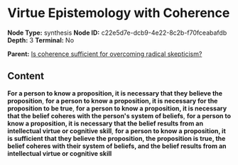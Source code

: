 # Virtue Epistemology with Coherence

**Node Type:** synthesis
**Node ID:** c22e5d7e-dcb9-4e22-8c2b-f70fceabafdb
**Depth:** 3
**Terminal:** No

**Parent:** [Is coherence sufficient for overcoming radical skepticism?](is-coherence-sufficient-for-overcoming-radical-skepticism.md)

## Content

**For a person to know a proposition, it is necessary that they believe the proposition**, **for a person to know a proposition, it is necessary for the proposition to be true**, **for a person to know a proposition, it is necessary that the belief coheres with the person's system of beliefs**, **for a person to know a proposition, it is necessary that the belief results from an intellectual virtue or cognitive skill**, **for a person to know a proposition, it is sufficient that they believe the proposition, the proposition is true, the belief coheres with their system of beliefs, and the belief results from an intellectual virtue or cognitive skill**

